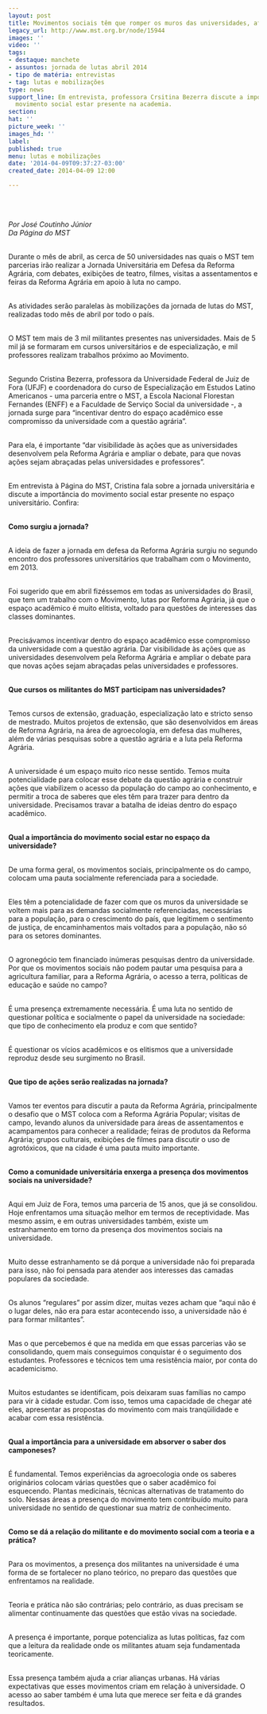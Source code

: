 ```yaml
---
layout: post
title: Movimentos sociais têm que romper os muros das universidades, afirma professora
legacy_url: http://www.mst.org.br/node/15944
images: ''
video: ''
tags:
- destaque: manchete
- assuntos: jornada de lutas abril 2014
- tipo de matéria: entrevistas
- tag: lutas e mobilizações
type: news
support_line: Em entrevista, professora Crsitina Bezerra discute a importância do
  movimento social estar presente na academia.
section: 
hat: ''
picture_week: ''
images_hd: ''
label: 
published: true
menu: lutas e mobilizações
date: '2014-04-09T09:37:27-03:00'
created_date: 2014-04-09 12:00

---
```

<p>&nbsp;</p><p><br><em>Por José Coutinho Júnior<br>Da Página do MST<br><br type="_moz"></em></p><p>Durante o mês de abril, as cerca de 50 universidades nas quais o MST tem parcerias irão realizar a Jornada Universitária em Defesa da Reforma Agrária, com debates, exibições de teatro, filmes, visitas a assentamentos e feiras da Reforma Agrária em apoio à luta no campo.</p><p><br>As atividades serão paralelas às mobilizações da jornada de lutas do MST, realizadas todo mês de abril por todo o país.&nbsp;</p><p><br>O MST tem mais de 3 mil militantes presentes nas universidades. Mais de 5 mil já se formaram em cursos universitários e de especialização, e mil professores realizam trabalhos próximo ao Movimento.</p><p><br>Segundo Cristina Bezerra, professora da Universidade Federal de Juiz de Fora (UFJF) e coordenadora do curso de Especialização em Estudos Latino Americanos - uma parceria entre o MST, a Escola Nacional Florestan Fernandes (ENFF) e a Faculdade de Serviço Social da universidade -, a jornada surge para “incentivar dentro do espaço acadêmico esse compromisso da universidade com a questão agrária”.&nbsp;</p><p><br>Para ela, é importante “dar visibilidade às ações que as universidades desenvolvem pela Reforma Agrária e ampliar o debate, para que novas ações sejam abraçadas pelas universidades e professores”.</p><p><br>Em entrevista à Página do MST, Cristina fala sobre a jornada universitária e discute a importância do movimento social estar presente no espaço universitário. Confira:</p><p><br><strong>Como surgiu a jornada?</strong></p><p><br>A ideia de fazer a jornada em defesa da Reforma Agrária surgiu no segundo encontro dos professores universitários que trabalham com o Movimento, em 2013.&nbsp;</p><p><br>Foi sugerido que em abril fizéssemos em todas as universidades do Brasil, que tem um trabalho com o Movimento, lutas por Reforma Agrária, já que o espaço acadêmico é muito elitista, voltado para questões de interesses das classes dominantes.</p><p><br>Precisávamos incentivar dentro do espaço acadêmico esse compromisso da universidade com a questão agrária. Dar visibilidade às ações que as universidades desenvolvem pela Reforma Agrária e ampliar o debate para que novas ações sejam abraçadas pelas universidades e professores.&nbsp;</p><p><br><strong>Que cursos os militantes do MST participam nas universidades?</strong></p><p><br>Temos cursos de extensão, graduação, especialização lato e stricto senso de mestrado. Muitos projetos de extensão, que são desenvolvidos em áreas de Reforma Agrária, na área de agroecologia, em defesa das mulheres, além de várias pesquisas sobre a questão agrária e a luta pela Reforma Agrária.&nbsp;</p><p><br>A universidade é um espaço muito rico nesse sentido. Temos muita potencialidade para colocar esse debate da questão agrária e construir ações que viabilizem o acesso da população do campo ao conhecimento, e permitir a troca de saberes que eles têm para trazer para dentro da universidade. Precisamos travar a batalha de ideias dentro do espaço acadêmico.</p><p><br><strong>Qual a importância do movimento social estar no espaço da universidade?</strong></p><p><br>De uma forma geral, os movimentos sociais, principalmente os do campo, colocam uma pauta socialmente referenciada para a sociedade.&nbsp;</p><p><br>Eles têm a potencialidade de fazer com que os muros da universidade se voltem mais para as demandas socialmente referenciadas, necessárias para a população, para o crescimento do país, que legitimem o sentimento de justiça, de encaminhamentos mais voltados para a população, não só para os setores dominantes.</p><p><br>O agronegócio tem financiado inúmeras pesquisas dentro da universidade. Por que os movimentos sociais não podem pautar uma pesquisa para a agricultura familiar, para a Reforma Agrária, o acesso a terra, políticas de educação e saúde no campo?</p><p><br>É uma presença extremamente necessária. É uma luta no sentido de questionar política e socialmente o papel da universidade na sociedade: que tipo de conhecimento ela produz e com que sentido?</p><p><br>É questionar os vícios acadêmicos e os elitismos que a universidade reproduz desde seu surgimento no Brasil.</p><p><br><strong>Que tipo de ações serão realizadas na jornada?</strong></p><p><br>Vamos ter eventos para discutir a pauta da Reforma Agrária, principalmente o desafio que o MST coloca com a Reforma Agrária Popular; visitas de campo, levando alunos da universidade para áreas de assentamentos e acampamentos para conhecer a realidade; feiras de produtos da Reforma Agrária; grupos culturais, exibições de filmes para discutir o uso de agrotóxicos, que na cidade é uma pauta muito importante.&nbsp;</p><p><br><strong>Como a comunidade universitária enxerga a presença dos movimentos sociais na universidade?&nbsp;</strong></p><p><br>Aqui em Juiz de Fora, temos uma parceria de 15 anos, que já se consolidou. Hoje enfrentamos uma situação melhor em termos de receptividade. Mas mesmo assim, e em outras universidades também, existe um estranhamento em torno da presença dos movimentos sociais na universidade.&nbsp;</p><p><br>Muito desse estranhamento se dá porque a universidade não foi preparada para isso, não foi pensada para atender aos interesses das camadas populares da sociedade.&nbsp;</p><p><br>Os alunos “regulares” por assim dizer, muitas vezes acham que “aqui não é o lugar deles, não era para estar acontecendo isso, a universidade não é para formar militantes”.</p><p><br>Mas o que percebemos é que na medida em que essas parcerias vão se consolidando, quem mais conseguimos conquistar é o seguimento dos estudantes. Professores e técnicos tem uma resistência maior, por conta do academicismo.</p><p><br>Muitos estudantes se identificam, pois deixaram suas famílias no campo para vir à cidade estudar. Com isso, temos uma capacidade de chegar até eles, apresentar as propostas do movimento com mais tranqüilidade e acabar com essa resistência.</p><p><br><strong>Qual a importância para a universidade em absorver o saber dos camponeses?</strong></p><p><br>É fundamental. Temos experiências da agroecologia onde os saberes originários colocam várias questões que o saber acadêmico foi esquecendo. Plantas medicinais, técnicas alternativas de tratamento do solo. Nessas áreas a presença do movimento tem contribuído muito para universidade no sentido de questionar sua matriz de conhecimento.</p><p><br><strong>Como se dá a relação do militante e do movimento social com a teoria e a prática?</strong></p><p><br>Para os movimentos, a presença dos militantes na universidade é uma forma de se fortalecer no plano teórico, no preparo das questões que enfrentamos na realidade.&nbsp;</p><p><br>Teoria e prática não são contrárias; pelo contrário, as duas precisam se alimentar continuamente das questões que estão vivas na sociedade.&nbsp;</p><p><br>A presença é importante, porque potencializa as lutas políticas, faz com que a leitura da realidade onde os militantes atuam seja fundamentada teoricamente.</p><p><br>Essa presença também ajuda a criar alianças urbanas. Há várias expectativas que esses movimentos criam em relação à universidade. O acesso ao saber também é uma luta que merece ser feita e dá grandes resultados.&nbsp;</p><div>&nbsp;</div>

